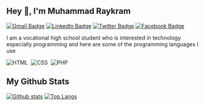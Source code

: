 ## Hey 👋, I'm Muhammad Raykram
[![Gmail Badge](https://img.shields.io/badge/-muhammadraykram@gmail.com-EA4335?style=flat&logo=Gmail&logoColor=white&link=mailto:muhammadraykram@gmail.com)](mailto:muhammadraykram@gmail.com) 
[![LinkedIn Badge](https://img.shields.io/badge/-Muhammad--Raykram-0A66C2?style=flat&logo=linkedin&logoColor=white&link=https://linkedin.com/in/raykram)](https://linkedin.com/in/raykram) 
[![Twitter Badge](https://img.shields.io/badge/-raykramx-1DA1F2?style=flat&logo=twitter&logoColor=white&link=https://twitter.com/raykramx)](https://twitter.com/raykramx) 
[![Facebook Badge](https://img.shields.io/badge/-Muhammad--Raykram-1877F2?style=flat&logo=facebook&logoColor=white&link=https://facebook.com/raykramx)](https://facebook.com/raykramx)

I am a vocational high school student who is interested in technology especially programming and here are some of the programming languages ​​I use

![HTML](https://img.shields.io/badge/-HTML-282A36?style=flat&logo=HTML5)&nbsp;
![CSS](https://img.shields.io/badge/-CSS-282A36?style=flat&logo=CSS3&logoColor=1572B6)&nbsp;
![PHP](https://img.shields.io/badge/-PHP-282A36?style=flat&logo=PHP)&nbsp;

## My Github Stats

[![Github stats](https://github-readme-stats.vercel.app/api?username=raykram&show_icons=true&include_all_commits=true&count_private=true&&hide_border=true&bg_color=282A36&icon_color=686868&title_color=57c7ff&text_color=9aedfe&custom_title=My+Github+Stats)](https://github.com/raykram/raykram)
[![Top Langs](https://github-readme-stats.vercel.app/api/top-langs/?username=raykram&layout=compact&hide_border=true&langs_count=8&bg_color=282A36&icon_color=686868&title_color=57c7ff&text_color=9aedfe)](https://github.com/raykram/raykram)
